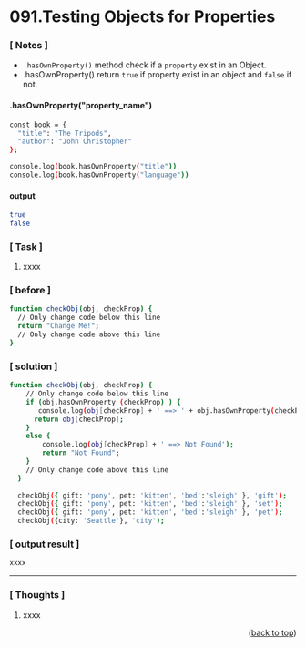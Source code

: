 <a name="topage"></a>

# 091.Testing Objects for Properties

### [ Notes ]
  * `.hasOwnProperty()` method check if a `property` exist in an Object.
  * .hasOwnProperty() return `true` if property exist in an object and `false` if not.

#### .hasOwnProperty("property_name")

```sh
const book = {
  "title": "The Tripods",
  "author": "John Christopher"
};

console.log(book.hasOwnProperty("title"))
console.log(book.hasOwnProperty("language"))
```

#### output
```sh
true
false
```

### [ Task ]
  1. xxxx

### [ before ]

```sh
function checkObj(obj, checkProp) {
  // Only change code below this line
  return "Change Me!";
  // Only change code above this line
}
```

### [ solution ]

```sh
function checkObj(obj, checkProp) {
    // Only change code below this line
    if (obj.hasOwnProperty (checkProp) ) {
       console.log(obj[checkProp] + ' ==> ' + obj.hasOwnProperty(checkProp));
      return obj[checkProp];
    }
    else {
        console.log(obj[checkProp] + ' ==> Not Found');
        return "Not Found";
    }
    // Only change code above this line
  }
  
  checkObj({ gift: 'pony', pet: 'kitten', 'bed':'sleigh' }, 'gift');
  checkObj({ gift: 'pony', pet: 'kitten', 'bed':'sleigh' }, 'set');
  checkObj({ gift: 'pony', pet: 'kitten', 'bed':'sleigh' }, 'pet');
  checkObj({city: 'Seattle'}, 'city');
```

### [ output result ]

```sh
xxxx
```

-----

### [ Thoughts ]

  1. xxxx
  

<p align="right">(<a href="#topage">back to top</a>)</p>
<br/>
<br/>
